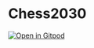 # Chess2030

[![Open in Gitpod](https://gitpod.io/button/open-in-gitpod.svg)](https://gitpod.io/#https://https://github.com/Taonga07/Chess2030/<org>/<repo>)
